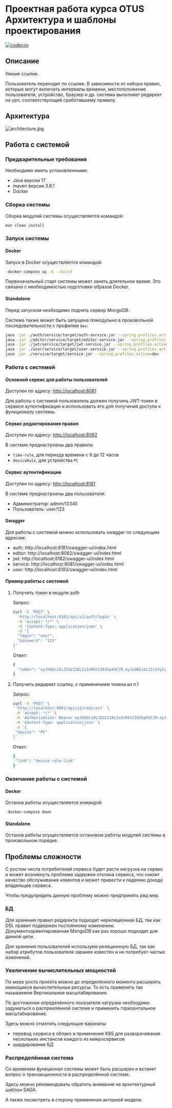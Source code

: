 # Проектная работа курса OTUS Архитектура и шаблоны проектирования

[![codecov](https://codecov.io/github/skubatko/2024-03-otus-main-patterns-Kubatko--project/graph/badge.svg?token=R1I2WISJO2)](https://codecov.io/github/skubatko/2024-03-otus-main-patterns-Kubatko--project)

## Описание

Умные ссылки.

Пользователь переходит по ссылке. В зависимости от набора правил, которые могут включать интервалы времени,
местоположение пользователя, устройство, браузер и др. система выполняет редирект на урл, соответствующий сработавшему
правилу.

## Архитектура

![architecture.jpg](doc%2Farchitecture.jpg)

## Работа с системой

### Предварительные требования

Необходимо иметь установленными:

- Java версии 17
- maven версии 3.8.1
- Docker

### Сборка системы

Сборка модулей системы осуществляется командой:

```bash
mvn clean install
```

### Запуск системы

#### Docker

Запуск в Docker осуществляется командой:

```bash
 docker-compose up -d --build
```

Первоначальный старт системы может занять длительное время. Это связано с необходимостью подготовки образов Docker.

#### Standalone

Перед запуском необходимо поднять сервер MongoDB.

Система также может быть запущена помодульно в произвольной последовательности с профилем `dev`:

```bash
java -jar ./auth/service/target/auth-service.jar --spring.profiles.active=dev
java -jar ./editor/service/target/editor-service.jar --spring.profiles.active=dev
java -jar ./jwt/service/target/jwt-service.jar --spring.profiles.active=dev
java -jar ./user/service/target/user-service.jar --spring.profiles.active=dev
java -jar ./service/target/service.jar --spring.profiles.active=dev
```

### Работа с системой

#### Основной сервис для работы пользователей

Доступен по адресу: [http://localhost:8081](http://localhost:8081])

Для работы с системой пользователь должен получить JWT-токен в сервисе аутентификации и использовать его для получения
доступа к функционалу системы.

#### Сервис редактирования правил

Доступен по адресу: [http://localhost:8082](http://localhost:8082])

В системе преднастроены два правила:

- `time-rule`, для периода времени с 9 до 12 часов
- `deviceRule`, для устройства `PC`

#### Сервис аутентификации

Доступен по адресу: [http://localhost:8181](http://localhost:8181])

В системе преднастроены два пользователя:

* Администратор: admin/12345
* Пользователь: user/123

#### Swagger

Для работы с системой можно использовать swagger по следующим адресам:

- auth: http://localhost:8181/swagger-ui/index.html
- editor: http://localhost:8082/swagger-ui/index.html
- jwt: http://localhost:8182/swagger-ui/index.html
- service: http://localhost:8081/swagger-ui/index.html
- user: http://localhost:8183/swagger-ui/index.html

#### Пример работы с системой

1. Получить токен в модуле auth

   Запрос:
    ```bash
    curl -X 'POST' \
      'http://localhost:8181/api/v1/auth/login' \
      -H 'accept: */*' \
      -H 'Content-Type: application/json' \
      -d '{
      "login": "user",
      "password": "123"
    }'
    ```

   Ответ:
    ```bash
    {
      "token": "eyJhbGciOiJIUzI1NiIsInR5cCI6IkpXVCJ9.eyJzdWIiOiJ1c2VyIiwiaXNzIjoiZXhhbXBsZSIsInJvbGVzIjoiUk9MRV9VU0VSIiwiaWF0IjoxNzIzODY1NzAyLCJleHAiOjE3MjM5NTIxMDJ9.Z7L9Y4iCXsBPRQe2cPD-0Df_mHGykqa85UiMqYXaUOs"
    }
    ```

2. Получить редирект ссылку, с применением токена из п.1

   Запрос:
    ```bash
   curl -X 'POST' \
     'http://localhost:8081/api/v1/redirect' \
     -H 'accept: */*' \
     -H 'Authorization: Bearer eyJhbGciOiJIUzI1NiIsInR5cCI6IkpXVCJ9.eyJzdWIiOiJ1c2VyIiwiaXNzIjoiZXhhbXBsZSIsInJvbGVzIjoiUk9MRV9VU0VSIiwiaWF0IjoxNzIzODY1NzAyLCJleHAiOjE3MjM5NTIxMDJ9.Z7L9Y4iCXsBPRQe2cPD-0Df_mHGykqa85UiMqYXaUOs' \
     -H 'Content-Type: application/json' \
     -d '{
     "device": "PC"
   }'    
    ```

   Ответ:
    ```bash
   {
     "link": "device-rule-link"
   }    
    ```

### Окончание работы с системой

#### Docker

Останов работы осуществляется командой:

```bash
 docker-compose down
```

#### Standalone

Останов работы осуществляется остановом работы модулей системы в произвольном порядке.

## Проблемы сложности

С ростом числа потребителей сервиса будет расти нагрузка на сервис и может возникнуть проблема задержки отклика сервиса,
что снизит качество обслуживания клиентов и может привести к падению дохода владельцев сервиса.

Чтобы предупредить данную проблему можно предпринять ряд мер.

### БД

Для хранения правил редиректа подходит нереляционная БД, так как DSL правил подвержен постоянному изменению.
Документоориентированная MongoDB как раз хорошо подходит для данной цели.

Для хранения пользователей используем реляционную БД, так как набор атрибутов пользователя заранее известен и не
потребует частых изменений.

### Увеличение вычислительных мощностей

По мере роста проекта можно до определённого момента расширять имеющиеся вычислительные ресурсы. То есть применять так
называемое Вертикальное масштабирование.

По достижении определённого показателя нагрузки необходимо задуматься о распреелённой системе и применить горизонтальное
масштабирование.

Здесь можно отметить следующие варинаты:

- перевод сервиса в облако и применение K8S для разворачивания нескольких инстансов каждого из микросервисов
- шардирование БД

### Распределённая система

Со временем функционал системы может быть расширен и встанет вопрос о транзакционности в распределённой системе.

Здесь можно рекомендовать обратить внимание на архитектурный шаблон SAGA.

А также посмотреть в сторону применения акторной модели.
